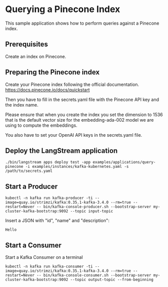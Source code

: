 # Querying a Pinecone Index

This sample application shows how to perform queries against a Pinecone index.

## Prerequisites

Create an index on Pinecone.


## Preparing the Pinecone index

Create your Pinecone index following the official documentation.
https://docs.pinecone.io/docs/quickstart

Then you have to fill in the secrets.yaml file with the Pinecone API key and the index name.

Please ensure that when you create the index you set the dimension to 1536 that is the default vector size for 
the embedding-ada-002 model we are using to compute the embeddings.

You also have to set your OpenAI API keys in the secrets.yaml file. 

## Deploy the LangStream application

```
./bin/langstream apps deploy test -app examples/applications/query-pinecone -i examples/instances/kafka-kubernetes.yaml -s /path/to/secrets.yaml
```

## Start a Producer
```
kubectl -n kafka run kafka-producer -ti --image=quay.io/strimzi/kafka:0.35.1-kafka-3.4.0 --rm=true --restart=Never -- bin/kafka-console-producer.sh --bootstrap-server my-cluster-kafka-bootstrap:9092 --topic input-topic
```

Insert a JSON with "id", "name" and "description":

```
Hello
```


## Start a Consumer

Start a Kafka Consumer on a terminal

```
kubectl -n kafka run kafka-consumer -ti --image=quay.io/strimzi/kafka:0.35.1-kafka-3.4.0 --rm=true --restart=Never -- bin/kafka-console-consumer.sh --bootstrap-server my-cluster-kafka-bootstrap:9092 --topic output-topic --from-beginning
```


